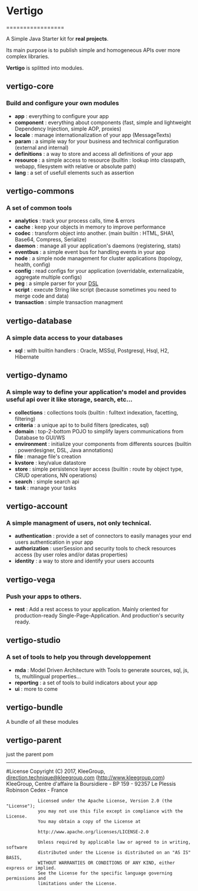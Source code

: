 # Vertigo
=================

A Simple Java Starter  kit for **real projects**.

Its main purpose is to publish simple and homogeneous APIs over more complex libraries.

__Vertigo__ is splitted into modules.

## vertigo-core
### Build and configure your own modules 

* __app__ : everything to configure your app
* __component__ : everything about components (fast, simple and lightweight Dependency Injection, simple AOP, proxies)
* __locale__ : manage internationalization of your app (MessageTexts)
* __param__ : a simple way for your business and technical configuration (external and internal)
* __definitions__ : a way to store and access all definitions of your app
* __resource__ : a simple access to resource (builtin : lookup into classpath, webapp, filesystem with relative or absolute path)
* __lang__ : a set of usefull elements such as assertion
 

## vertigo-commons
### A set of common tools 

* __analytics__ : track your process calls, time & errors
* __cache__ : keep your objects in memory to improve performance
* __codec__ : transform object into another. (main builtin : HTML, SHA1, Base64, Compress, Serialize) 
* __daemon__ : manage all your application's daemons (registering, stats) 
* __eventbus__ : a simple event bus for handling events in your app  
* __node__ : a simple node management for cluster applications (topology, health, config)
* __config__ : read configs for your application (overridable, externalizable, aggregate multiple configs)
* __peg__ : a simple parser for your [DSL](http://en.wikipedia.org/wiki/Domain-specific_language)
* __script__ : execute String like script (because sometimes you need to merge code and data)
* __transaction__ : simple transaction managment 

## vertigo-database
### A simple data access to your databases

* __sql__ : with builtin handlers : Oracle, MSSql, Postgresql, Hsql, H2, Hibernate

## vertigo-dynamo
### A simple way to define your application's model and provides useful api over it like storage, search, etc...
  
* __collections__ : collections tools (builtin : fulltext indexation, facetting, filtering)   
* __criteria__ : a unique api to to build filters (predicates, sql)
* __domain__ : top-2-bottom POJO to simplify layers communications from Database to GUI/WS
* __environment__ : initialize your components from differents sources (builtin : powerdesigner, DSL, Java annotations)
* __file__ : manage file's creation
* __kvstore__ : key/value datastore
* __store__ : simple persistence layer access (builtin : route by object type, CRUD operations, NN operations)
* __search__ : simple search api
* __task__ : manage your tasks


## vertigo-account
### A simple managment of users, not only technical.

* __authentication__ : provide a set of connectors to easily manages your end users authentication in your app
* __authorization__ : userSession and security tools to check resources access (by user roles and/or datas properties)   
* __identity__ : a way to store and identify your users accounts


## vertigo-vega
### Push your apps to others.

* __rest__ : Add a rest access to your application. Mainly oriented for production-ready Single-Page-Application. And production's security ready.


## vertigo-studio
### A set of tools to help you through developpement
* __mda__ : Model Driven Architecture with Tools to generate sources, sql, js, ts, multilingual properties...
* __reporting__ : a set of tools to build indicators about your app
* __ui__ : more to come

## vertigo-bundle
A bundle of all these modules


## vertigo-parent
just the parent pom

-----
#License
                Copyright (C) 2017, KleeGroup, direction.technique@kleegroup.com (http://www.kleegroup.com)
                KleeGroup, Centre d'affaire la Boursidiere - BP 159 - 92357 Le Plessis Robinson Cedex - France
                
                Licensed under the Apache License, Version 2.0 (the "License");
                you may not use this file except in compliance with the License.
                You may obtain a copy of the License at
                
                http://www.apache.org/licenses/LICENSE-2.0
                
                Unless required by applicable law or agreed to in writing, software
                distributed under the License is distributed on an "AS IS" BASIS,
                WITHOUT WARRANTIES OR CONDITIONS OF ANY KIND, either express or implied.
                See the License for the specific language governing permissions and
                limitations under the License.
